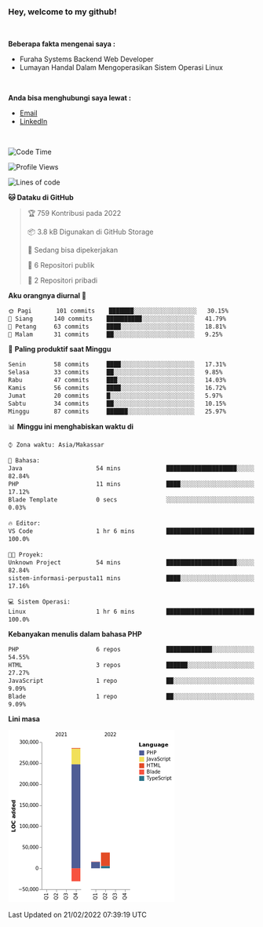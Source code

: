 <h3>Hey, welcome to my github!</h3>

<br>

<p><strong>Beberapa fakta mengenai saya :</strong></p>

<ul>
  <li>Furaha Systems Backend Web Developer</li>
  <li>Lumayan Handal Dalam Mengoperasikan Sistem Operasi Linux</li>
</ul>

<br>

<p><strong>Anda bisa menghubungi saya lewat :</strong></p>

<ul>
  <li><a href="mailto:renaldiapriyanto419@gmail.com">Email</a></li>
  <li><a href="https://www.linkedin.com/in/renaldi-kadang-314314206/">LinkedIn</a></li>
</ul>

<br>

<!--START_SECTION:waka-->
![Code Time](http://img.shields.io/badge/Code%20Time-8%20hrs%2016%20mins-blue)

![Profile Views](http://img.shields.io/badge/Profil%20dilihat-91-blue)

![Lines of code](https://img.shields.io/badge/Sejak%20Hello%20World%20aku%20telah%20menulis-271%20Thousand%20baris%20kode-blue)

**🐱 Dataku di GitHub** 

> 🏆 759 Kontribusi pada 2022
 > 
> 📦 3.8 kB Digunakan di GitHub Storage 
 > 
> 💼 Sedang bisa dipekerjakan
 > 
> 📜 6 Repositori publik 
 > 
> 🔑 2 Repositori pribadi  
 > 
**Aku orangnya diurnal 🐤** 

```text
🌞 Pagi       101 commits    ███████░░░░░░░░░░░░░░░░░░   30.15% 
🌆 Siang      140 commits    ██████████░░░░░░░░░░░░░░░   41.79% 
🌃 Petang     63 commits     ████░░░░░░░░░░░░░░░░░░░░░   18.81% 
🌙 Malam      31 commits     ██░░░░░░░░░░░░░░░░░░░░░░░   9.25%

```
📅 **Paling produktif saat Minggu** 

```text
Senin        58 commits     ████░░░░░░░░░░░░░░░░░░░░░   17.31% 
Selasa       33 commits     ██░░░░░░░░░░░░░░░░░░░░░░░   9.85% 
Rabu         47 commits     ███░░░░░░░░░░░░░░░░░░░░░░   14.03% 
Kamis        56 commits     ████░░░░░░░░░░░░░░░░░░░░░   16.72% 
Jumat        20 commits     █░░░░░░░░░░░░░░░░░░░░░░░░   5.97% 
Sabtu        34 commits     ██░░░░░░░░░░░░░░░░░░░░░░░   10.15% 
Minggu       87 commits     ██████░░░░░░░░░░░░░░░░░░░   25.97%

```


📊 **Minggu ini menghabiskan waktu di** 

```text
⌚︎ Zona waktu: Asia/Makassar

💬 Bahasa: 
Java                     54 mins             ████████████████████░░░░░   82.84% 
PHP                      11 mins             ████░░░░░░░░░░░░░░░░░░░░░   17.12% 
Blade Template           0 secs              ░░░░░░░░░░░░░░░░░░░░░░░░░   0.03%

🔥 Editor: 
VS Code                  1 hr 6 mins         █████████████████████████   100.0%

🐱‍💻 Proyek: 
Unknown Project          54 mins             ████████████████████░░░░░   82.84% 
sistem-informasi-perpusta11 mins             ████░░░░░░░░░░░░░░░░░░░░░   17.16%

💻 Sistem Operasi: 
Linux                    1 hr 6 mins         █████████████████████████   100.0%

```

**Kebanyakan menulis dalam bahasa PHP** 

```text
PHP                      6 repos             █████████████░░░░░░░░░░░░   54.55% 
HTML                     3 repos             ██████░░░░░░░░░░░░░░░░░░░   27.27% 
JavaScript               1 repo              ██░░░░░░░░░░░░░░░░░░░░░░░   9.09% 
Blade                    1 repo              ██░░░░░░░░░░░░░░░░░░░░░░░   9.09%

```


**Lini masa**

![Chart not found](https://raw.githubusercontent.com/Sylent-Sys/Sylent-Sys/main/charts/bar_graph.png) 


 Last Updated on 21/02/2022 07:39:19 UTC
<!--END_SECTION:waka-->
